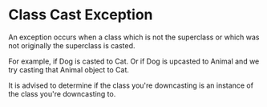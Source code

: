# Class Cast Exception

An exception occurs when a class which is not the superclass or which was not originally the superclass is casted.

For example, if Dog is casted to Cat. Or if Dog is upcasted to Animal and we try casting that Animal object to Cat.

It is advised to determine if the class you're downcasting is an instance of the class you're downcasting to.
